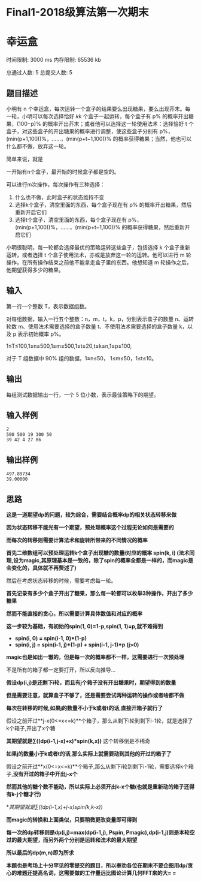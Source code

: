 # Final1-2018级算法第一次期末

# 幸运盒

时间限制: 3000 ms 内存限制: 65536 kb

总通过人数: 5 总提交人数: 5

## 题目描述

小明有 n 个幸运盒，每次运转一个盒子的结果要么出现糖果，要么出现芥末。每一轮，小明可以每次选择恰好 𝑘k 个盒子一起运转，每个盒子有 p% 的概率开出糖果，(100−p)% 的概率开出芥末；或者他可以选择这一轮使用法术：选择恰好 t 个盒子，对这些盒子的开出糖果的概率进行调整，使这些盒子分别有 p%，(min(p+1,100))%，……，(min(p+t−1,100))% 的概率获得糖果；当然，他也可以什么都不做，放弃这一轮。

简单来说，就是

一开始有n个盒子，最开始的时候盒子都是空的。

可以进行m次操作，每次操作有三种选择：

1. 什么也不做，此时盒子的状态维持不变
2. 选择k个盒子，清空里面的东西，每个盒子现在有 p% 的概率开出糖果，然后重新开启它们
3. 选择t个盒子，清空里面的东西，每个盒子现在有 p%，(min(p+1,100))%，……，(min(p+t−1,100))% 的概率获得糖果，然后重新开启它们

小明很聪明，每一轮都会选择最优的策略运转这些盒子，包括选择 k 个盒子重新运转，或者选择 t 个盒子使用法术，亦或是放弃这一轮的运转。他可以进行 m 轮操作，在所有操作结束之前他不能拿走盒子里的东西。他想知道 m 轮操作之后，他期望获得多少的糖果。

## 输入

第一行一个整数 T，表示数据组数。

对每组数据，输入一行五个整数：n，m，t，k，p，分别表示盒子的数量 n、运转轮数 m、使用法术需要选择的盒子数量 t、不使用法术需要选择的盒子数量 k，以及 p 表示初始概率 p%。

1≤T≤100,1≤n≤500,1≤m≤500,1≤t≤20,t≤k≤n,1≤p≤100,

对于 T 组数据中 90% 组的数据，1≤n≤50， 1≤m≤50，1≤t≤10。

## 输出

每组测试数据输出一行，一个 5 位小数，表示最佳策略下的期望。

## 输入样例

```
2
500 500 19 300 50
39 42 4 27 86
```

## 输出样例

```
497.89734
39.00000
```

## 思路

**这是一道期望dp的问题，较为综合，需要结合概率dp的相关状态转移来做**

**因为状态转移不能光有一个期望，预处理概率这个过程无论如何是需要的**

**而每次的转移则需要计算法术和旋转所带来的不同情况的概率**



**首先二维数组可以预处理运转k个盒子出现糖的数量i对应的概率 spin(k, i) (法术同理,设为magic,其原理基本是一致的，除了spin的概率全都是一样的，而magic是会变化的，具体就不再赘述了)**

 然后在考虑状态转移的时候，需要考虑每一轮。

 **首先记录有多少个盒子开出了糖果，那么每一轮都可以枚举3种操作，开出了多少糖果**

 **然而不能直接的贪心，所以需要计算具体数值和对应的概率**

 **这一步较为基础，有初始的spin(1, 0)=1-p,spin(1, 1)=p,就不难得到**

- **spin(i, 0) = spin(i-1, 0)\*(1-p)**
- **spin(i, j) = spin(i-1, j)\*(1-p) + spin(i-1, j-1)\*p (j>0)**

**magic也是如出一辙的，但是每一次的概率都不一样，这需要进行一次预处理**



 不是所有的箱子都一定要打开，所以反向推导...

 **假设dp(i,j)是还剩下i轮，而且有j个箱子没有开出糖果时，期望得到的数量**

 **但是需要注意，就算盒子不够了，还是需要尝试两种运转的操作或者啥都不做**

 

 **每次在转移的时候,如果j的数量不小于k或者t的话,直接开箱子就行了**

 假设之前开过**j-x(0<=x<=k)**个箱子，那么从剩下i轮到剩下i-1轮，就是选择了k个箱子,开出了x个糖

 **其期望就是∑((dp(i-1,j-x)+x)\*spin(k,x))** 这个转移倒是不稀奇

 

 **如果j的数量小于k或者t的话,那么实际上就需要动到其他的开过的箱子了**

 假设之前开过**x(0<=x<=k)**个箱子,那么从剩下i轮到剩下i-1轮，需要选择k个箱子,**没有开过的箱子中开出j-x个**

 **然而其他的糖个数不能动，所以实际上必须开出k-x个糖(也就是重新动的箱子还得有k-j个糖才行)**

 **其期望就是∑((dp(i-1,x)+j-x)*spin(k,k-x))**



**而magic的转换和上面类似，只要稍微更改变量即可得到**

**每一次的dp转移则是dp(i,j)=max(dp(i-1,j), Pspin, Pmagic),dp(i-1,j)则是本轮空过的最大期望，而另外两个分别是运转和法术的最大期望**

 

 **所以最后的dp(m,n)即为所求**



**本题也是考场上十分罕见的零提交的题目，所以奉劝各位在期末不要企图用dp/贪心的难题还提高名词，这需要做的工作量远比图论计算几何FFT来的大= =**

